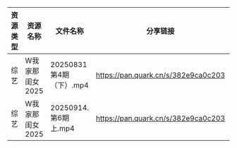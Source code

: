 | 资源类型 | 资源名称       | 文件名称                | 分享链接                                | 更新时间                |
| ---- | ---------- | ------------------- | ----------------------------------- | ------------------- |
| 综艺   | W我家那闺女2025 | 20250831 第4期（下）.mp4 | https://pan.quark.cn/s/382e9ca0c203 | 2025-10-16 10:32:51 |
| 综艺   | W我家那闺女2025 | 20250914.第6期上.mp4   | https://pan.quark.cn/s/382e9ca0c203 | 2025-10-16 10:32:54 |
